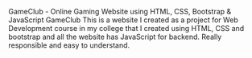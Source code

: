 GameClub - Online Gaming Website using HTML, CSS, Bootstrap & JavaScript
GameClub This is a website I created as a project for Web Development course in my college that I created using HTML, CSS and bootstrap and all the website has JavaScript for backend. Really responsible and easy to understand.



